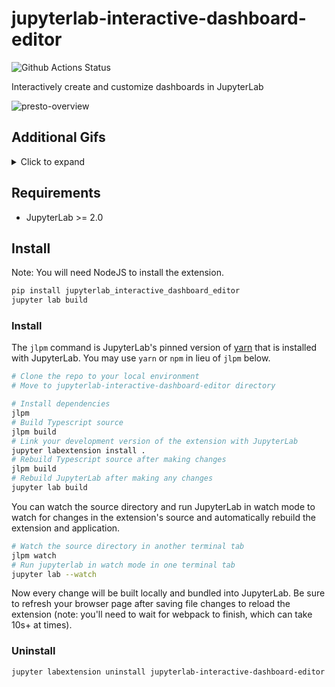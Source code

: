 # jupyterlab-interactive-dashboard-editor

![Github Actions Status](https://github.com/jupytercalpoly/jupyterlab-interactive-dashboard-editor/workflows/Build/badge.svg)

Interactively create and customize dashboards in JupyterLab

![presto-overview](https://github.com/jupytercalpoly/jupyterlab-interactive-dashboard-editor/blob/master/Design/gifs/overview.gif)

## Additional Gifs
<details>
  <summary>Click to expand</summary>
  Add and rearrange outputs on dashboards right from your notebook.

  ![add-move-resize](https://github.com/jupytercalpoly/jupyterlab-interactive-dashboard-editor/blob/master/Design/gifs/add_move_resize.gif)

  Add outputs from multiple notebooks.

  ![add-multiple](https://github.com/jupytercalpoly/jupyterlab-interactive-dashboard-editor/blob/master/Design/gifs/multiple_notebooks.gif)

  See changes immediately.

  ![see-changes](https://github.com/jupytercalpoly/jupyterlab-interactive-dashboard-editor/blob/master/Design/gifs/update_cells.gif)

  Preview your dashboard and interact with widgets in present mode.

  ![present-mode](https://github.com/jupytercalpoly/jupyterlab-interactive-dashboard-editor/blob/master/Design/gifs/present_edit.gif)

  Undo and redo.

  ![undo-redo](https://github.com/jupytercalpoly/jupyterlab-interactive-dashboard-editor/blob/master/Design/gifs/undo_redo.gif)

  Add markdown too.

  ![markdown-too](https://github.com/jupytercalpoly/jupyterlab-interactive-dashboard-editor/blob/master/Design/gifs/markdown_too.gif)

  Save dashboards to file,

  ![save-dashboard](https://github.com/jupytercalpoly/jupyterlab-interactive-dashboard-editor/blob/master/Design/gifs/save.gif)

  Load them up,

  ![load-dashboard](https://github.com/jupytercalpoly/jupyterlab-interactive-dashboard-editor/blob/master/Design/gifs/load.gif)

  And edit them again!

  ![edit-again](https://github.com/jupytercalpoly/jupyterlab-interactive-dashboard-editor/blob/master/Design/gifs/edit_again.gif)
</details>

## Requirements

* JupyterLab >= 2.0

## Install

Note: You will need NodeJS to install the extension.

```bash
pip install jupyterlab_interactive_dashboard_editor
jupyter lab build
```

### Install

The `jlpm` command is JupyterLab's pinned version of
[yarn](https://yarnpkg.com/) that is installed with JupyterLab. You may use
`yarn` or `npm` in lieu of `jlpm` below.

```bash
# Clone the repo to your local environment
# Move to jupyterlab-interactive-dashboard-editor directory

# Install dependencies
jlpm
# Build Typescript source
jlpm build
# Link your development version of the extension with JupyterLab
jupyter labextension install .
# Rebuild Typescript source after making changes
jlpm build
# Rebuild JupyterLab after making any changes
jupyter lab build
```

You can watch the source directory and run JupyterLab in watch mode to watch for changes in the extension's source and automatically rebuild the extension and application.

```bash
# Watch the source directory in another terminal tab
jlpm watch
# Run jupyterlab in watch mode in one terminal tab
jupyter lab --watch
```

Now every change will be built locally and bundled into JupyterLab. Be sure to refresh your browser page after saving file changes to reload the extension (note: you'll need to wait for webpack to finish, which can take 10s+ at times).

### Uninstall

```bash
jupyter labextension uninstall jupyterlab-interactive-dashboard-editor
```
